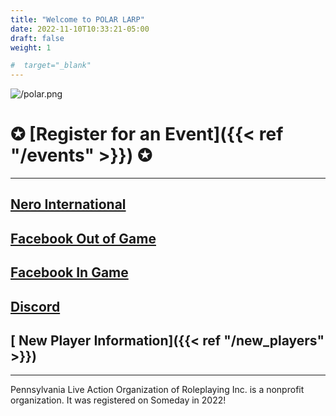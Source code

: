 ```yaml
---
title: "Welcome to POLAR LARP"
date: 2022-11-10T10:33:21-05:00
draft: false
weight: 1

#  target="_blank"
---
```



![/polar.png](/polar.png "{width='10%'}" )

# **✪ [Register for an Event]({{< ref "/events" >}}) ✪**

------
## [<i class="fa fa-chess-rook"></i> Nero International](https://www.nerolarponline.com/)

## [<i class="fab fa-facebook"></i> Facebook Out of Game](https://www.facebook.com/groups/348666906438615?sorting_setting=CHRONOLOGICAL)  

## [<i class="fab fa-facebook"></i> Facebook In Game](https://www.facebook.com/groups/3408485185934076/?sorting_setting=CHRONOLOGICAL)  

## [<i class="fab fa-discord"></i> Discord](https://discord.gg/XJeNyEKA)

## [<i class="fa fa-chess-pawn"></i> New Player Information]({{< ref "/new_players" >}})

---

Pennsylvania Live Action Organization of Roleplaying Inc. is a nonprofit organization. It was registered on Someday in 2022! 